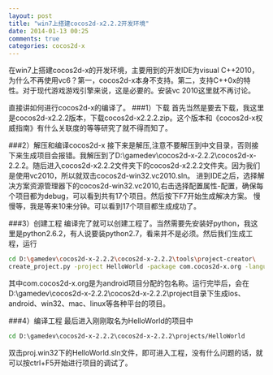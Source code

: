 ```yaml
---
layout: post
title: "win7上搭建cocos2d-x2.2.2开发环境"
date: 2014-01-13 00:25
comments: true
categories: cocos2d-x
---
```


在win7上搭建cocos2d-x的开发环境，主要用到的开发IDE为visual C++2010，为什么不再使用vc6？第一，cocos2d-x本身不支持。第二，支持C++0x的特性。对于现代游戏游戏引擎来说，这是必要的。安装vc
2010这里就不再讨论。

<!-- more -->

直接讲如何进行cocos2d-x的编译了。
###1）下载
首先当然是要去下载，我这里是cocos2d-x2.2.2版本，下载cocos2d-x2.2.2.zip。这个版本和《cocos2d-x权威指南》有什么关联度的等等研究了就不得而知了。

###2）解压和编译cocos2d-x
接下来是解压,注意不要解压到中文目录，否则接下来生成项目会报错。我解压到了D:\gamedev\cocos2d-x-2.2.2\cocos2d-x-2.2.2。随后进入cocos2d-x2.2.2文件夹下的cocos2d-x2.2.2文件夹。因为我们是使用vc2010，所以就双击cocos2d-win32.vc2010.sln。
进到IDE之后，选择解决方案资源管理器下的cocos2d-win32.vc2010,右击选择配置属性-配置，确保每个项目都为debug，可以看到共有17个项目。然后按下F7开始生成解决方案。
慢慢等，我是等来10来分钟。可以看到17个项目都生成成功了。

###3）创建工程
编译完了就可以创建工程了。当然需要先安装好python，我这里是python2.6.2，有人说要装python2.7，看来并不是必须。然后我们生成工程，运行
```sh
cd D:\gamedev\cocos2d-x-2.2.2\cocos2d-x-2.2.2\tools\project-creator\
create_project.py -project HelloWorld -package com.cocos2d-x.org -language cpp 
```
其中com.cocos2d-x.org是为android项目分配的包名称。运行完毕后，会在D:\gamedev\cocos2d-x-2.2.2\cocos2d-x-2.2.2\project目录下生成ios、android、win32、mac、linux等各种平台的项目。

###4）编译工程
最后进入刚刚取名为HelloWorld的项目中
```sh
cd D:\gamedev\cocos2d-x-2.2.2\cocos2d-x-2.2.2\projects/HelloWorld
```
双击proj.win32下的HelloWorld.sln文件，即可进入工程，没有什么问题的话，就可以按ctrl+F5开始进行项目的调试了。



